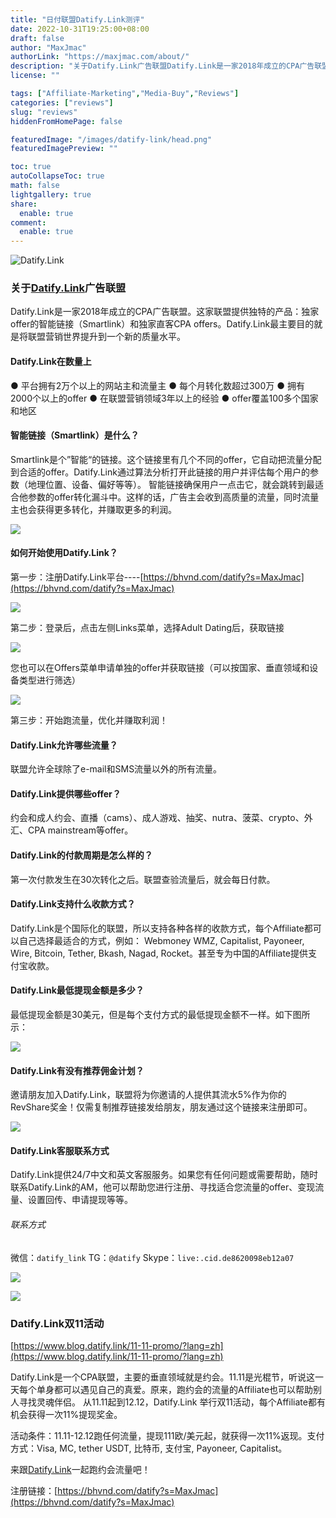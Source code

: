 ```yaml
---
title: "日付联盟Datify.Link测评"
date: 2022-10-31T19:25:00+08:00
draft: false
author: "MaxJmac"
authorLink: "https://maxjmac.com/about/"
description: "关于Datify.Link广告联盟Datify.Link是一家2018年成立的CPA广告联盟。支持日付，甚至支持支付宝收款！"
license: ""

tags: ["Affiliate-Marketing","Media-Buy","Reviews"]
categories: ["reviews"]
slug: "reviews"
hiddenFromHomePage: false

featuredImage: "/images/datify-link/head.png"
featuredImagePreview: ""

toc: true
autoCollapseToc: true
math: false
lightgallery: true
share:
  enable: true
comment:
  enable: true
---
```


![Datify.Link](/images/datify-link/intro.png)

### 关于[Datify.Link](https://bhvnd.com/datify?s=MaxJmac)广告联盟

Datify.Link是一家2018年成立的CPA广告联盟。这家联盟提供独特的产品：独家offer的智能链接（Smartlink）和独家直客CPA offers。Datify.Link最主要目的就是将联盟营销世界提升到一个新的质量水平。

#### Datify.Link在数量上

● 平台拥有2万个以上的网站主和流量主
● 每个月转化数超过300万
● 拥有2000个以上的offer
● 在联盟营销领域3年以上的经验
● offer覆盖100多个国家和地区

#### 智能链接（Smartlink）是什么？

Smartlink是个”智能“的链接。这个链接里有几个不同的offer，它自动把流量分配到合适的offer。Datify.Link通过算法分析打开此链接的用户并评估每个用户的参数（地理位置、设备、偏好等等）。 智能链接确保用户一点击它，就会跳转到最适合他参数的offer转化漏斗中。这样的话，广告主会收到高质量的流量，同时流量主也会获得更多转化，并赚取更多的利润。

![](/images/datify-link/head.png)

#### 如何开始使用Datify.Link？

第一步：注册Datify.Link平台----[https://bhvnd.com/datify?s=MaxJmac](https://bhvnd.com/datify?s=MaxJmac)

![](/images/datify-link/step1.png)

第二步：登录后，点击左侧Links菜单，选择Adult Dating后，获取链接

![](/images/datify-link/step2.png)

您也可以在Offers菜单申请单独的offer并获取链接（可以按国家、垂直领域和设备类型进行筛选）

![](/images/datify-link/step3.png)

第三步：开始跑流量，优化并赚取利润！

#### Datify.Link允许哪些流量？

联盟允许全球除了e-mail和SMS流量以外的所有流量。

#### Datify.Link提供哪些offer？

约会和成人约会、直播（cams）、成人游戏、抽奖、nutra、菠菜、crypto、外汇、CPA mainstream等offer。

#### Datify.Link的付款周期是怎么样的？

第一次付款发生在30次转化之后。联盟查验流量后，就会每日付款。

#### Datify.Link支持什么收款方式？

Datify.Link是个国际化的联盟，所以支持各种各样的收款方式，每个Affiliate都可以自己选择最适合的方式，例如： Webmoney WMZ, Capitalist, Payoneer, Wire, Bitcoin, Tether, Bkash, Nagad, Rocket。甚至专为中国的Affiliate提供支付宝收款。

#### Datify.Link最低提现金额是多少？

最低提现金额是30美元，但是每个支付方式的最低提现金额不一样。如下图所示：

![](/images/datify-link/payments.jpg)

#### Datify.Link有没有推荐佣金计划？

邀请朋友加入Datify.Link，联盟将为你邀请的人提供其流水5%作为你的RevShare奖金！仅需复制推荐链接发给朋友，朋友通过这个链接来注册即可。

![](/images/datify-link/referral.png)

#### Datify.Link客服联系方式

Datify.Link提供24/7中文和英文客服服务。如果您有任何问题或需要帮助，随时联系Datify.Link的AM，他可以帮助您进行注册、寻找适合您流量的offer、变现流量、设置回传、申请提现等等。

###### 联系方式

微信：`datify_link`
TG：`@datify`
Skype：`live:.cid.de8620098eb12a07`

![](/images/datify-link/wechat.jpg)

![](/images/datify-link/double11.png)

### Datify.Link双11活动

[https://www.blog.datify.link/11-11-promo/?lang=zh](https://www.blog.datify.link/11-11-promo/?lang=zh)

Datify.Link是一个CPA联盟，主要的垂直领域就是约会。11.11是光棍节，听说这一天每个单身都可以遇见自己的真爱。原来，跑约会的流量的Affiliate也可以帮助别人寻找灵魂伴侣。
从11.11起到12.12，Datify.Link 举行双11活动，每个Affiliate都有机会获得一次11%提现奖金。

活动条件：11.11-12.12跑任何流量，提现111欧/美元起，就获得一次11%返现。支付方式：Visa, MC, tether USDT, 比特币, 支付宝, Payoneer, Capitalist。

来跟[Datify.Link](https://bhvnd.com/datify?s=MaxJmac)一起跑约会流量吧！

注册链接：[https://bhvnd.com/datify?s=MaxJmac](https://bhvnd.com/datify?s=MaxJmac)